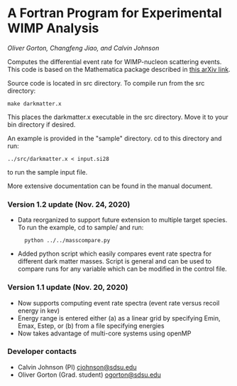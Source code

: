# A Fortran Program for Experimental WIMP Analysis
*Oliver Gorton, Changfeng Jiao, and Calvin Johnson*

Computes the differential event rate for WIMP-nucleon scattering events. This code 
is based on the Mathematica package described in [this arXiv link](https://arxiv.org/abs/1308.6288).

Source code is located in src directory. To compile run from the src directory:

    make darkmatter.x
    
This places the darkmatter.x executable in the src directory. Move it to your bin
directory if desired.


An example is provided in the "sample" directory. cd to this directory
and run:

    ../src/darkmatter.x < input.si28
    
to run the sample input file.

More extensive documentation can be found in the manual document.

### Version 1.2 update (Nov. 24, 2020)
* Data reorganized to support future extension to multiple target species. To
  run the example, cd to sample/ and run:
  
        python ../../masscompare.py

* Added python script which easily compares event rate spectra for different dark
  matter masses. Script is general and can be used to compare runs for any
  variable which can be modified in the control file.

### Version 1.1 update (Nov. 20, 2020)
* Now supports computing event rate spectra (event rate versus recoil energy in kev)
* Energy range is entered either (a) as a linear grid by specifying Emin, Emax, Estep, or (b) from a file specifying energies
* Now takes advantage of multi-core systems using openMP


### Developer contacts
* Calvin Johnson (PI) cjohnson@sdsu.edu
* Oliver Gorton (Grad. student) ogorton@sdsu.edu
